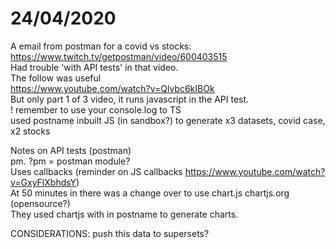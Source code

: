 # 24/04/2020

A email from postman for a covid vs stocks: https://www.twitch.tv/getpostman/video/600403515  
Had trouble 'with API tests' in that video.  
The follow was useful   
https://www.youtube.com/watch?v=Qlvbc6kIBOk  
But only part 1 of 3 video, it runs javascript in the API test.  
! remember to use your console.log to TS  
used postname inbuilt JS (in sandbox?) to generate x3 datasets, covid case, x2 stocks


Notes on API tests (postman)  
pm.<fuction>   ?pm = postman module?  
Uses callbacks (reminder on JS callbacks  https://www.youtube.com/watch?v=GxyFlXbhdsY)   
At 50 minutes in there was a change over to use chart.js  chartjs.org (opensource?)   
  They used chartjs with in postname to generate charts.  
  
 CONSIDERATIONS:   push this data to supersets?
 


